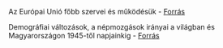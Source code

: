 Az Európai Unió főbb szervei és működésük - [Forrás](https://www.nkp.hu/tankonyv/tortenelem_12_nat2020/lecke_07_018)

Demográfiai változások, a népmozgások irányai a világban és Magyarországon 1945-től napjainkig - [Forrás](https://www.nkp.hu/tankonyv/tortenelem_12_nat2020/lecke_06_015)
